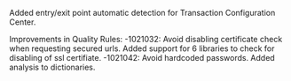 Added entry/exit point automatic detection for Transaction Configuration Center.

Improvements in Quality Rules: 
-1021032: Avoid disabling certificate check when requesting secured urls. Added support for 6 libraries to check for disabling of ssl certifiate.
-1021042: Avoid hardcoded passwords. Added analysis to dictionaries.